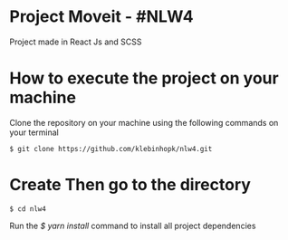 # Project Moveit - #NLW4
Project made in React Js and SCSS

# How to execute the project on your machine
Clone the repository on your machine using the following commands on your terminal

    $ git clone https://github.com/klebinhopk/nlw4.git

# Create Then go to the directory
    $ cd nlw4

Run the *$ yarn install* command to install all project dependencies

